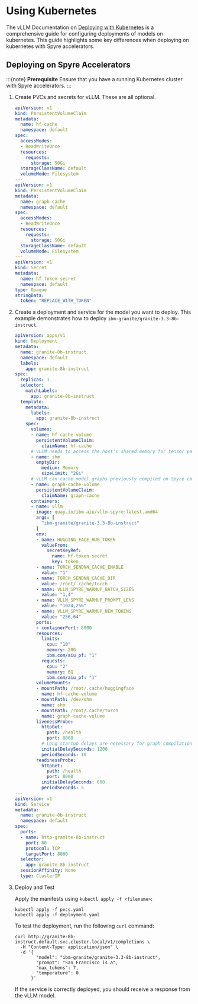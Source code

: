 # Using Kubernetes

The vLLM Documentation on [Deploying with Kubernetes](https://docs.vllm.ai/en/latest/deployment/k8s.html) is a comprehensive guide for configuring deployments of models on kubernetes. This guide highlights some key differences when deploying on kubernetes with Spyre accelerators.

## Deploying on Spyre Accelerators

:::{note}
**Prerequisite** Ensure that you have a running Kubernetes cluster with Spyre accelerators.
:::

<!-- TODO: Link to public docs for cluster setup -->

1. Create PVCs and secrets for vLLM. These are all optional.

      ```yaml
      apiVersion: v1
      kind: PersistentVolumeClaim
      metadata:
        name: hf-cache
        namespace: default
      spec:
        accessModes:
        - ReadWriteOnce
        resources:
          requests:
            storage: 50Gi
        storageClassName: default
        volumeMode: Filesystem
      ---
      apiVersion: v1
      kind: PersistentVolumeClaim
      metadata:
        name: graph-cache
        namespace: default
      spec:
        accessModes:
        - ReadWriteOnce
        resources:
          requests:
            storage: 50Gi
        storageClassName: default
        volumeMode: Filesystem
      ---
      apiVersion: v1
      kind: Secret
      metadata:
        name: hf-token-secret
        namespace: default
      type: Opaque
      stringData:
        token: "REPLACE_WITH_TOKEN"
      ```

2. Create a deployment and service for the model you want to deploy. This example demonstrates how to deploy `ibm-granite/granite-3.3-8b-instruct`.

      ```yaml
      apiVersion: apps/v1
      kind: Deployment
      metadata:
        name: granite-8b-instruct
        namespace: default
        labels:
          app: granite-8b-instruct
      spec:
        replicas: 1
        selector:
          matchLabels:
            app: granite-8b-instruct
        template:
          metadata:
            labels:
              app: granite-8b-instruct
          spec:
            volumes:
            - name: hf-cache-volume
              persistentVolumeClaim:
                claimName: hf-cache
            # vLLM needs to access the host's shared memory for tensor parallel inference.
            - name: shm
              emptyDir:
                medium: Memory
                sizeLimit: "2Gi"
            # vLLM can cache model graphs previously compiled on Spyre cards
            - name: graph-cache-volume
              persistentVolumeClaim:
                claimName: graph-cache
            containers:
            - name: vllm
              image: quay.io/ibm-aiu/vllm-spyre:latest.amd64
              args: [
                "ibm-granite/granite-3.3-8b-instruct"
              ]
              env:
              - name: HUGGING_FACE_HUB_TOKEN
                valueFrom:
                  secretKeyRef:
                    name: hf-token-secret
                    key: token
              - name: TORCH_SENDNN_CACHE_ENABLE
                value: "1"
              - name: TORCH_SENDNN_CACHE_DIR
                value: /root/.cache/torch
              - name: VLLM_SPYRE_WARMUP_BATCH_SIZES
                value: "1,4"
              - name: VLLM_SPYRE_WARMUP_PROMPT_LENS
                value: "1024,256"
              - name: VLLM_SPYRE_WARMUP_NEW_TOKENS
                value: "256,64"
              ports:
              - containerPort: 8000
              resources:
                limits:
                  cpu: "10"
                  memory: 20G
                  ibm.com/aiu_pf: "1"
                requests:
                  cpu: "2"
                  memory: 6G
                  ibm.com/aiu_pf: "1"
              volumeMounts:
              - mountPath: /root/.cache/huggingface
                name: hf-cache-volume
              - mountPath: /dev/shm
                name: shm
              - mountPath: /root/.cache/torch
                name: graph-cache-volume
              livenessProbe:
                httpGet:
                  path: /health
                  port: 8000
                # Long startup delays are necessary for graph compilation
                initialDelaySeconds: 1200
                periodSeconds: 10
              readinessProbe:
                httpGet:
                  path: /health
                  port: 8000
                initialDelaySeconds: 600
                periodSeconds: 5
      ---
      apiVersion: v1
      kind: Service
      metadata:
        name: granite-8b-instruct
        namespace: default
      spec:
        ports:
        - name: http-granite-8b-instruct
          port: 80
          protocol: TCP
          targetPort: 8000
        selector:
          app: granite-8b-instruct
        sessionAffinity: None
        type: ClusterIP
      ```

3. Deploy and Test

      Apply the manifests using `kubectl apply -f <filename>`:

      ```console
      kubectl apply -f pvcs.yaml
      kubectl apply -f deployment.yaml
      ```

      To test the deployment, run the following `curl` command:

      ```console
      curl http://granite-8b-instruct.default.svc.cluster.local/v1/completions \
        -H "Content-Type: application/json" \
        -d '{
              "model": "ibm-granite/granite-3.3-8b-instruct",
              "prompt": "San Francisco is a",
              "max_tokens": 7,
              "temperature": 0
            }'
      ```

      If the service is correctly deployed, you should receive a response from the vLLM model.
